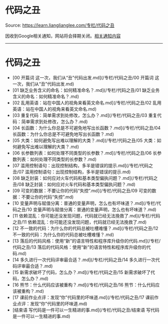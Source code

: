 # 代码之丑 

Source: https://learn.lianglianglee.com/专栏/代码之丑

因收到Google相关通知，网站将会择期关闭。[相关通知内容](https://lumendatabase.org/notices/44265620)

---

# 代码之丑

* [00 开篇词 这一次，我们从“丑”代码出发.md](/专栏/代码之丑/00 开篇词 这一次，我们从“丑”代码出发.md)
* [01 缺乏业务含义的命名：如何精准命名？.md](/专栏/代码之丑/01 缺乏业务含义的命名：如何精准命名？.md)
* [02 乱用英语：站在中国人的视角来看英文命名.md](/专栏/代码之丑/02 乱用英语：站在中国人的视角来看英文命名.md)
* [03 重复代码：简单需求到处修改，怎么办？.md](/专栏/代码之丑/03 重复代码：简单需求到处修改，怎么办？.md)
* [04 长函数：为什么你总是不可避免地写出长函数？.md](/专栏/代码之丑/04 长函数：为什么你总是不可避免地写出长函数？.md)
* [05 大类：如何避免写出难以理解的大类？.md](/专栏/代码之丑/05 大类：如何避免写出难以理解的大类？.md)
* [06 长参数列表：如何处理不同类型的长参数？.md](/专栏/代码之丑/06 长参数列表：如何处理不同类型的长参数？.md)
* [07 滥用控制语句：出现控制结构，多半是错误的提示.md](/专栏/代码之丑/07 滥用控制语句：出现控制结构，多半是错误的提示.md)
* [08 缺乏封装：如何应对火车代码和基本类型偏执问题？.md](/专栏/代码之丑/08 缺乏封装：如何应对火车代码和基本类型偏执问题？.md)
* [09 可变的数据：不要让你的代码“失控”.md](/专栏/代码之丑/09 可变的数据：不要让你的代码“失控”.md)
* [10 变量声明与赋值分离：普通的变量声明，怎么也有坏味道？.md](/专栏/代码之丑/10 变量声明与赋值分离：普通的变量声明，怎么也有坏味道？.md)
* [11 依赖混乱：你可能还没发现问题，代码就已经无法挽救了.md](/专栏/代码之丑/11 依赖混乱：你可能还没发现问题，代码就已经无法挽救了.md)
* [12 不一致的代码：为什么你的代码总被吐槽难懂？.md](/专栏/代码之丑/12 不一致的代码：为什么你的代码总被吐槽难懂？.md)
* [13 落后的代码风格：使用“新”的语言特性和程序库升级你的代码.md](/专栏/代码之丑/13 落后的代码风格：使用“新”的语言特性和程序库升级你的代码.md)
* [14 多久进行一次代码评审最合适？.md](/专栏/代码之丑/14 多久进行一次代码评审最合适？.md)
* [15 新需求破坏了代码，怎么办？.md](/专栏/代码之丑/15 新需求破坏了代码，怎么办？.md)
* [16 熊节：什么代码应该被重构？.md](/专栏/代码之丑/16 熊节：什么代码应该被重构？.md)
* [17 课前作业点评：发现“你”代码里的坏味道.md](/专栏/代码之丑/17 课前作业点评：发现“你”代码里的坏味道.md)
* [结束语 写代码是一件可以一生精进的事.md](/专栏/代码之丑/结束语 写代码是一件可以一生精进的事.md)